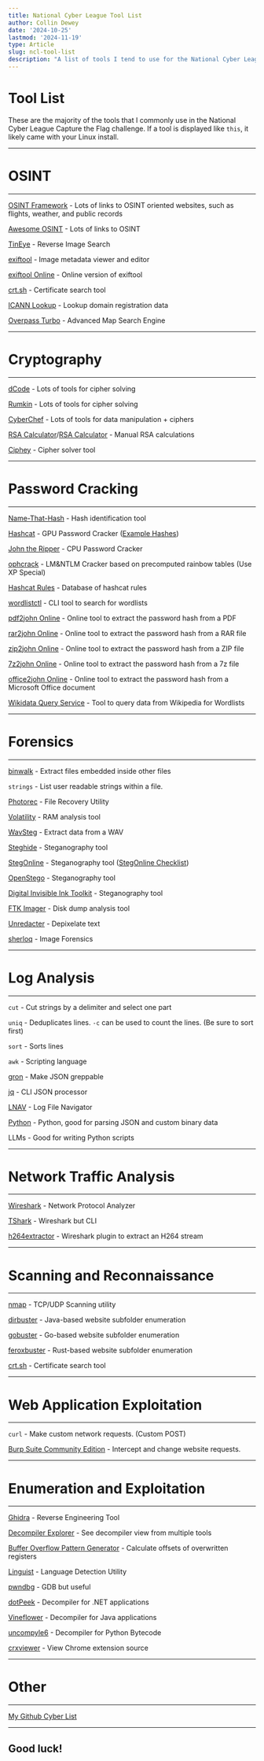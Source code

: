 ```yaml
---
title: National Cyber League Tool List
author: Collin Dewey
date: '2024-10-25'
lastmod: '2024-11-19'
type: Article
slug: ncl-tool-list
description: "A list of tools I tend to use for the National Cyber League (NCL) Capture The Flag (CTF)"
---
```


# Tool List

These are the majority of the tools that I commonly use in the National Cyber League Capture the Flag challenge. If a tool is displayed like `this`, it likely came with your Linux install.

---

# OSINT
---

[OSINT Framework](https://osintframework.com/) - Lots of links to OSINT oriented websites, such as flights, weather, and public records

[Awesome OSINT](https://github.com/jivoi/awesome-osint) - Lots of links to OSINT

[TinEye](https://tineye.com/) - Reverse Image Search

[exiftool](https://exiftool.org/) - Image metadata viewer and editor

[exiftool Online](https://exif.tools/) - Online version of exiftool

[crt.sh](https://crt.sh/) - Certificate search tool

[ICANN Lookup](https://lookup.icann.org/en) - Lookup domain registration data

[Overpass Turbo](https://overpass-turbo.eu/) - Advanced Map Search Engine

---
# Cryptography
---

[dCode](https://www.dcode.fr/en) - Lots of tools for cipher solving

[Rumkin](https://rumkin.com/tools/cipher/) - Lots of tools for cipher solving

[CyberChef](https://gchq.github.io/CyberChef/) - Lots of tools for data manipulation + ciphers

[RSA Calculator](https://www.tausquared.net/pages/ctf/rsa.html)/[RSA Calculator](https://www.cs.drexel.edu/~popyack/IntroCS/HW/RSAWorksheet.html) - Manual RSA calculations

[Ciphey](https://github.com/Ciphey/Ciphey) - Cipher solver tool


---
# Password Cracking
---

[Name-That-Hash](https://nth.skerritt.blog/) - Hash identification tool

[Hashcat](https://hashcat.net/hashcat/) - GPU Password Cracker ([Example Hashes](https://hashcat.net/wiki/doku.php?id=example_hashes))

[John the Ripper](https://github.com/openwall/john) - CPU Password Cracker

[ophcrack](https://ophcrack.sourceforge.io/) - LM&NTLM Cracker based on precomputed rainbow tables (Use XP Special)

[Hashcat Rules](https://github.com/n0kovo/hashcat-rules-collection) - Database of hashcat rules

[wordlistctl](https://github.com/BlackArch/wordlistctl) - CLI tool to search for wordlists

[pdf2john Online](https://hashes.com/en/johntheripper/pdf2john) - Online tool to extract the password hash from a PDF

[rar2john Online](https://hashes.com/en/johntheripper/rar2john) - Online tool to extract the password hash from a RAR file

[zip2john Online](https://hashes.com/en/johntheripper/zip2john) - Online tool to extract the password hash from a ZIP file

[7z2john Online](https://hashes.com/en/johntheripper/7z2john) - Online tool to extract the password hash from a 7z file

[office2john Online](https://hashes.com/en/johntheripper/office2john) - Online tool to extract the password hash from a Microsoft Office document

[Wikidata Query Service](https://query.wikidata.org/) - Tool to query data from Wikipedia for Wordlists

---
# Forensics
---

[binwalk](https://github.com/ReFirmLabs/binwalk) - Extract files embedded inside other files

`strings` - List user readable strings within a file.

[Photorec](https://www.cgsecurity.org/wiki/photoRec) - File Recovery Utility

[Volatility](https://volatilityfoundation.org/) - RAM analysis tool

[WavSteg](https://github.com/ragibson/Steganography#WavSteg) - Extract data from a WAV

[Steghide](https://github.com/StegHigh/steghide) - Steganography tool

[StegOnline](https://georgeom.net/StegOnline/upload) - Steganography tool ([StegOnline Checklist](https://georgeom.net/StegOnline/checklist))

[OpenStego](https://www.openstego.com/) - Steganography tool

[Digital Invisible Ink Toolkit](https://diit.sourceforge.net/) - Steganography tool

[FTK Imager](https://www.exterro.com/digital-forensics-software/forensic-toolkit) - Disk dump analysis tool

[Unredacter](https://github.com/BishopFox/unredacter) - Depixelate text

[sherloq](https://github.com/GuidoBartoli/sherloq) - Image Forensics

---
# Log Analysis
---

`cut` - Cut strings by a delimiter and select one part

`uniq` - Deduplicates lines. `-c` can be used to count the lines. (Be sure to sort first)

`sort` - Sorts lines

`awk` - Scripting language

[gron](https://github.com/tomnomnom/gron) - Make JSON greppable

[jq](https://github.com/jqlang/jq) - CLI JSON processor

[LNAV](https://github.com/tstack/lnav) - Log File Navigator

[Python](https://www.python.org/) - Python, good for parsing JSON and custom binary data

LLMs - Good for writing Python scripts


---
# Network Traffic Analysis
---

[Wireshark](https://www.wireshark.org/) - Network Protocol Analyzer

[TShark](https://tshark.dev/) - Wireshark but CLI

[h264extractor](https://github.com/volvet/h264extractor) - Wireshark plugin to extract an H264 stream


---
# Scanning and Reconnaissance
---

[nmap](https://nmap.org/) - TCP/UDP Scanning utility

[dirbuster](https://sourceforge.net/projects/dirbuster/) - Java-based website subfolder enumeration

[gobuster](https://github.com/OJ/gobuster) - Go-based website subfolder enumeration

[feroxbuster](https://github.com/epi052/feroxbuster) - Rust-based website subfolder enumeration

[crt.sh](https://crt.sh/) - Certificate search tool

---
# Web Application Exploitation
---

`curl` - Make custom network requests. (Custom POST)

[Burp Suite Community Edition](https://portswigger.net/burp/communitydownload) - Intercept and change website requests.


---
# Enumeration and Exploitation
---

[Ghidra](https://ghidra-sre.org) - Reverse Engineering Tool

[Decompiler Explorer](https://dogbolt.org) - See decompiler view from multiple tools

[Buffer Overflow Pattern Generator](https://wiremask.eu/tools/buffer-overflow-pattern-generator) - Calculate offsets of overwritten registers

[Linguist](https://github.com/github-linguist/linguist) - Language Detection Utility

[pwndbg](https://github.com/pwndbg/pwndbg) - GDB but useful

[dotPeek](https://www.jetbrains.com/decompiler) - Decompiler for .NET applications

[Vineflower](https://github.com/Vineflower/vineflower) - Decompiler for Java applications

[uncompyle6](https://pypi.org/project/uncompyle6) - Decompiler for Python Bytecode

[crxviewer](https://robwu.nl/crxviewer) - View Chrome extension source

<!---
# Linux Distro
---

There are a few different main "Cyber Security" Linux distros, with different purposes.

- Kali Linux
    - 
- ParrotOS

-->

---
# Other
---

[My Github Cyber List](https://github.com/stars/CollinDewey/lists/cyber)

---

## Good luck!